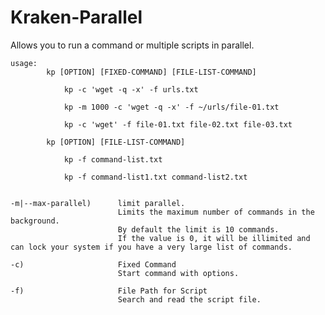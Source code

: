 # Kraken-Parallel
Allows you to run a command or multiple scripts in parallel.


    usage:
            kp [OPTION] [FIXED-COMMAND] [FILE-LIST-COMMAND]
    
                kp -c 'wget -q -x' -f urls.txt

                kp -m 1000 -c 'wget -q -x' -f ~/urls/file-01.txt
                
                kp -c 'wget' -f file-01.txt file-02.txt file-03.txt
            
            kp [OPTION] [FILE-LIST-COMMAND]

                kp -f command-list.txt
                
                kp -f command-list1.txt command-list2.txt


    -m|--max-parallel)      limit parallel.
                            Limits the maximum number of commands in the background.
                            By default the limit is 10 commands.
                            If the value is 0, it will be illimited and can lock your system if you have a very large list of commands.
    
    -c)                     Fixed Command
                            Start command with options.

    -f)                     File Path for Script
                            Search and read the script file.
